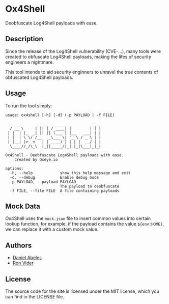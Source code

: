 # Ox4Shell
Deobfuscate Log4Shell payloads with ease.


## Description
Since the release of the Log4Shell vulnerability (CVE-...), many tools were created to obfuscate Log4Shell payloads,
making the lifes of security engineers a nightmare.

This tool intends to aid security enginners to unravel the true contents of obfuscated Log4Shell payloads.


## Usage
To run the tool simply:
```
usage: ox4shell [-h] [-d] (-p PAYLOAD | -f FILE)

   ____       _  _   _____ _          _ _ 
  / __ \     | || | / ____| |        | | |
 | |  | |_  _| || || (___ | |__   ___| | |
 | |  | \ \/ /__   _\___ \| '_ \ / _ \ | |
 | |__| |>  <   | | ____) | | | |  __/ | |
  \____//_/\_\  |_||_____/|_| |_|\___|_|_|

Ox4Shell - Deobfuscate Log4Shell payloads with ease.
    Created by Oxeye.io

options:
  -h, --help            show this help message and exit
  -d, --debug           Enable debug mode
  -p PAYLOAD, --payload PAYLOAD
                        The payload to deobfuscate
  -f FILE, --file FILE  A file containing payloads
```

## Mock Data
Ox4Shell uses the `mock.json` file to insert common values into certain lookup function, for example,
if the payload contains the value `${env:HOME}`, we can replace it with a custom mock value.

## Authors
- [Daniel Abeles](https://twitter.com/Daniel_Abeles)
- [Ron Vider](https://twitter.com/ron_vider)


## License
The source code for the site is licensed under the MIT license, which you can find in the LICENSE file.
